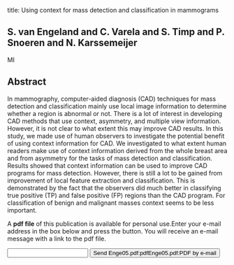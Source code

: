 title: Using context for mass detection and classification in mammograms

## S. van Engeland and C. Varela and S. Timp and P. Snoeren and N. Karssemeijer
MI


## Abstract
In mammography, computer-aided diagnosis (CAD) techniques for mass detection and classification mainly use local image information to determine whether a region is abnormal or not. There is a lot of interest in developing CAD methods that use context, asymmetry, and multiple view information. However, it is not clear to what extent this may improve CAD results. In this study, we made use of human observers to investigate the potential benefit of using context information for CAD. We investigated to what extent human readers make use of context information derived from the whole breast area and from asymmetry for the tasks of mass detection and classification. Results showed that context information can be used to improve CAD programs for mass detection. However, there is still a lot to be gained from improvement of local feature extraction and classification. This is demonstrated by the fact that the observers did much better in classifying true positive (TP) and false positive (FP) regions than the CAD program. For classification of benign and malignant masses context seems to be less important.

A <b>pdf file</b> of this publication is available for personal use.Enter your e-mail address in the box below and press the button. You will receive an e-mail message with a link to the pdf file.
<form action="sender.php">  <input type="text" name="email">  <input type="submit" value="Send Enge05.pdf:pdfEnge05.pdf:PDF by e-mail"></form>